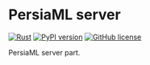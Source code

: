 # PersiaML server

[![Rust](https://github.com/PersiaML/PersiaML-server/actions/workflows/rust.yml/badge.svg)](https://github.com/PersiaML/PersiaML-server/actions/workflows/rust.yml)  [![PyPI version](https://badge.fury.io/py/persia-core.svg)](https://badge.fury.io/py/persia-core) [![GitHub license](https://img.shields.io/github/license/PersiaML/PersiaML-server)](https://github.com/PersiaML/PersiaML-server/blob/master/LICENSE)

PersiaML server part.
